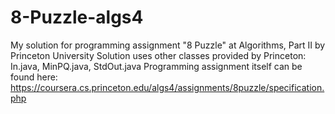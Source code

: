 # 8-Puzzle-algs4
My solution for programming assignment "8 Puzzle" at Algorithms, Part II by Princeton University
Solution uses other classes provided by Princeton: In.java, MinPQ.java, StdOut.java
Programming assignment itself can be found here: https://coursera.cs.princeton.edu/algs4/assignments/8puzzle/specification.php
